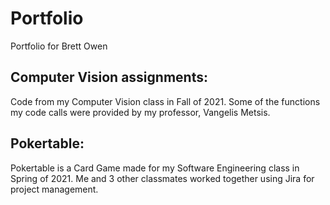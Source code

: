 # Portfolio
Portfolio for Brett Owen


## Computer Vision assignments:
Code from my Computer Vision class in Fall of 2021. Some of the functions my code calls were provided by my professor, Vangelis Metsis. 

## Pokertable:
Pokertable is a Card Game made for my Software Engineering class in Spring of 2021. Me and 3 other classmates worked together using Jira for project management. 
